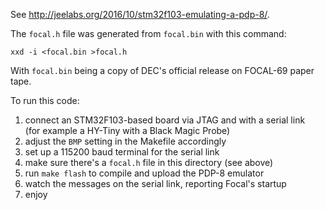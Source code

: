 See <http://jeelabs.org/2016/10/stm32f103-emulating-a-pdp-8/>.

The `focal.h` file was generated from `focal.bin` with this command:

    xxd -i <focal.bin >focal.h

With `focal.bin` being a copy of DEC's official release on FOCAL-69 paper tape.

To run this code:

1. connect an STM32F103-based board via JTAG and with a serial link  
   (for example a HY-Tiny with a Black Magic Probe)
2. adjust the `BMP` setting in the Makefile accordingly
3. set up a 115200 baud terminal for the serial link
4. make sure there's a `focal.h` file in this directory (see above)
5. run `make flash` to compile and upload the PDP-8 emulator
6. watch the messages on the serial link, reporting Focal's startup
7. enjoy
